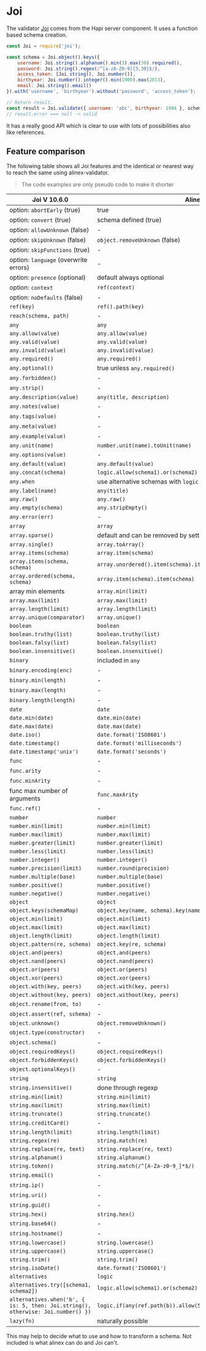 # Joi

The validator [Joi](https://github.com/hapijs/joi) comes from the Hapi server
component. It uses a function based schema creation.

```js
const Joi = require('joi');

const schema = Joi.object().keys({
    username: Joi.string().alphanum().min(3).max(30).required(),
    password: Joi.string().regex(/^[a-zA-Z0-9]{3,30}$/),
    access_token: [Joi.string(), Joi.number()],
    birthyear: Joi.number().integer().min(1900).max(2013),
    email: Joi.string().email()
}).with('username', 'birthyear').without('password', 'access_token');

// Return result.
const result = Joi.validate({ username: 'abc', birthyear: 1994 }, schema);
// result.error === null -> valid
```

It has a really good API which is clear to use with lots of possibilities also
like references.

## Feature comparison

The following table shows all Joi features and the identical or nearest way to reach the same using
alinex-validator.

> The code examples are only pseudo code to make it shorter

| Joi V 10.6.0 | Alinex |
| --- | ------ |
| option: `abortEarly` (true) | true |
| option: `convert` (true) | schema defined (true) |
| option: `allowUnknown` (false) | - |
| option: `skipUnknown` (false) | `object.removeUnknown` (false) |
| option: `skipFunctions` (true) | - |
| option: `language` (overwrite errors) | - |
| option: `presence` (optional) | default always optional |
| option: `context` | `ref(context)` |
| option: `noDefaults` (false) | - |
| `ref(key)` | `ref().path(key)` |
| `reach(schema, path)` | - |
| `any` | `any` |
| `any.allow(value)` | `any.allow(value)` |
| `any.valid(value)` | `any.valid(value)` |
| `any.invalid(value)` | `any.invalid(value)` |
| `any.required()` | `any.required()` |
| `any.optional()` | true unless `any.required()` |
| `any.forbidden()` | - |
| `any.strip()` | - |
| `any.description(value)` | `any(title, description)` |
| `any.notes(value)` | - |
| `any.tags(value)` | - |
| `any.meta(value)` | - |
| `any.example(value)` | - |
| `any.unit(name)` | `number.unit(name).toUnit(name)` |
| `any.options(value)` | - |
| `any.default(value)` | `any.default(value)` |
| `any.concat(schema)` | `logic.allow(schema1).or(schema2)` |
| `any.when` | use alternative schemas with `logic.allow(schema1).or(schema2)` |
| `any.label(name)` | `any(title)` |
| `any.raw()` | `any.raw()` |
| `any.empty(schema)` | `any.stripEmpty()` |
| `any.error(err)` | - |
| `array` | `array` |
| `array.sparse()` | default and can be removed by setting `array.stripEmpty()` |
| `array.single()` | `array.toArray()` |
| `array.items(schema)` | `array.item(schema)` |
| `array.items(schema, schema)` | `array.unordered().item(schema).item(schema)` |
| `array.ordered(schema, schema)` | `array.item(schema).item(schema)` |
| array min elements | `array.min(limit)` | `array.min(limit)` |
| `array.max(limit)` | `array.max(limit)` |
| `array.length(limit)` | `array.length(limit)` |
| `array.unique(comparator)` | `array.unique()` |
| `boolean` | `boolean` |
| `boolean.truthy(list)` | `boolean.truthy(list)` |
| `boolean.falsy(list)` | `boolean.falsy(list)` |
| `boolean.insensitive()` | `boolean.insensitive()` |
| `binary` | included in `any` |
| `binary.encoding(enc)` | - |
| `binary.min(length)` | - |
| `binary.max(length)` | - |
| `binary.length(length)` | - |
| `date` | `date` |
| `date.min(date)` | `date.min(date)` |
| `date.max(date)` | `date.max(date)` |
| `date.iso()` | `date.format('ISO8601')` |
| `date.timestamp()` | `date.format('milliseconds')` |
| `date.timestamp('unix')` | `date.format('seconds')` |
| `func` | - |
| `func.arity` | - |
| `func.minArity` | - |
| func max number of arguments | `func.maxArity` | - |
| `func.ref()` | - |
| `number` | `number` |
| `number.min(limit)` | `number.min(limit)` |
| `number.max(limit)` | `number.max(limit)` |
| `number.greater(limit)` | `number.greater(limit)` |
| `number.less(limit)` | `number.less(limit)` |
| `number.integer()` | `number.integer()` |
| `number.precision(limit)` | `number.round(precision)` |
| `number.multiple(base)` | `number.multiple(base)` |
| `number.positive()` | `number.positive()` |
| `number.negative()` | `number.negative()` |
| `object` | `object` |
| `object.keys(schemaMap)` | `object.key(name, schema).key(name, schema)` |
| `object.min(limit)` | `object.min(limit)` |
| `object.max(limit)` | `object.max(limit)` |
| `object.length(limit)` | `object.length(limit)` |
| `object.pattern(re, schema)` | `object.key(re, schema)` |
| `object.and(peers)` | `object.and(peers)` |
| `object.nand(peers)` | `object.nand(peers)` |
| `object.or(peers)` | `object.or(peers)` |
| `object.xor(peers)` | `object.xor(peers)` |
| `object.with(key, peers)` | `object.with(key, peers)` |
| `object.without(key, peers)` | `object.without(key, peers)` |
| `object.rename(from, to)` | - |
| `object.assert(ref, schema)` | - |
| `object.unknown()` | `object.removeUnknown()` |
| `object.type(constructor)` | - |
| `object.schema()` | - |
| `object.requiredKeys()` | `object.requiredKeys()` |
| `object.forbiddenKeys()` | `object.forbiddenKeys()` |
| `object.optionalKeys()` | - |
| `string` | `string` |
| `string.insensitive()` | done through regexp |
| `string.min(limit)` | `string.min(limit)` |
| `string.max(limit)` | `string.max(limit)` |
| `string.truncate()` | `string.truncate()` |
| `string.creditCard()` | - |
| `string.length(limit)` | `string.length(limit)` |
| `string.regex(re)` | `string.match(re)` |
| `string.replace(re, text)` | `string.replace(re, text)` |
| `string.alphanum()` | `string.alphanum()` |
| `string.token()` | `string.match(/^[A-Za-z0-9_]*$/)` |
| `string.email()` | - |
| `string.ip()` | - |
| `string.uri()` | - |
| `string.guid()` | - |
| `string.hex()` | `string.hex()` |
| `string.base64()` | - |
| `string.hostname()` | - |
| `string.lowercase()` | `string.lowercase()` |
| `string.uppercase()` | `string.uppercase()` |
| `string.trim()` | `string.trim()` |
| `string.isoDate()` | `date.format('ISO8601')` |
| `alternatives` | `logic` |
| `alternatives.try([schema1, schema2])` | `logic.allow(schema1).or(schema2)` |
| `alternatives.when('b', { is: 5, then: Joi.string(), otherwise: Joi.number() })` | `logic.if(any(ref.path(b)).allow(5)).then(string).else(number))` |
| `lazy(fn)` | naturally possible |

This may help to decide what to use and how to transform a schema. Not included is what alinex
can do and Joi can't.
